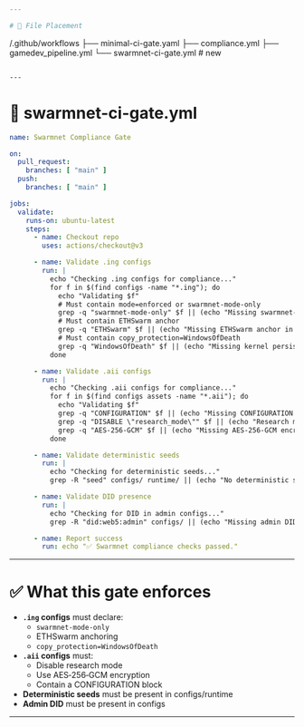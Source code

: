 ```yaml
---

# 📂 File Placement
```
/.github/workflows
  ├── minimal-ci-gate.yaml
  ├── compliance.yml
  ├── gamedev_pipeline.yml
  └── swarmnet-ci-gate.yml   # new
```

---
```


# 📝 swarmnet-ci-gate.yml

```yaml
name: Swarmnet Compliance Gate

on:
  pull_request:
    branches: [ "main" ]
  push:
    branches: [ "main" ]

jobs:
  validate:
    runs-on: ubuntu-latest
    steps:
      - name: Checkout repo
        uses: actions/checkout@v3

      - name: Validate .ing configs
        run: |
          echo "Checking .ing configs for compliance..."
          for f in $(find configs -name "*.ing"); do
            echo "Validating $f"
            # Must contain mode=enforced or swarmnet-mode-only
            grep -q "swarmnet-mode-only" $f || (echo "Missing swarmnet-mode-only in $f" && exit 1)
            # Must contain ETHSwarm anchor
            grep -q "ETHSwarm" $f || (echo "Missing ETHSwarm anchor in $f" && exit 1)
            # Must contain copy_protection=WindowsOfDeath
            grep -q "WindowsOfDeath" $f || (echo "Missing kernel persistence in $f" && exit 1)
          done

      - name: Validate .aii configs
        run: |
          echo "Checking .aii configs for compliance..."
          for f in $(find configs assets -name "*.aii"); do
            echo "Validating $f"
            grep -q "CONFIGURATION" $f || (echo "Missing CONFIGURATION block in $f" && exit 1)
            grep -q "DISABLE \"research_mode\"" $f || (echo "Research mode not disabled in $f" && exit 1)
            grep -q "AES-256-GCM" $f || (echo "Missing AES-256-GCM encryption in $f" && exit 1)
          done

      - name: Validate deterministic seeds
        run: |
          echo "Checking for deterministic seeds..."
          grep -R "seed" configs/ runtime/ || (echo "No deterministic seeds found" && exit 1)

      - name: Validate DID presence
        run: |
          echo "Checking for DID in admin configs..."
          grep -R "did:web5:admin" configs/ || (echo "Missing admin DID in configs" && exit 1)

      - name: Report success
        run: echo "✅ Swarmnet compliance checks passed."
```

---

# ✅ What this gate enforces
- **`.ing` configs** must declare:
  - `swarmnet-mode-only`
  - ETHSwarm anchoring
  - `copy_protection=WindowsOfDeath`
- **`.aii` configs** must:
  - Disable research mode
  - Use AES‑256‑GCM encryption
  - Contain a CONFIGURATION block
- **Deterministic seeds** must be present in configs/runtime
- **Admin DID** must be present in configs

---
